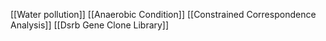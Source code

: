 [[Water pollution]]
[[Anaerobic Condition]]
[[Constrained Correspondence Analysis]]
[[Dsrb Gene Clone Library]]
